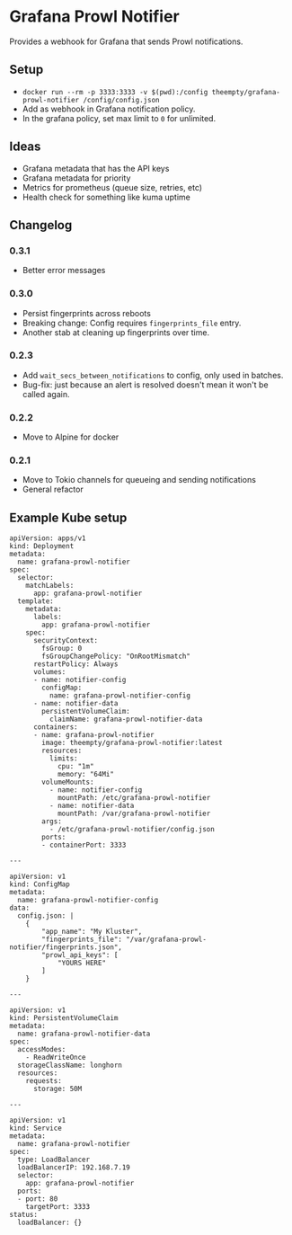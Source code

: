 # Grafana Prowl Notifier

Provides a webhook for Grafana that sends Prowl notifications.

## Setup
* `docker run --rm -p 3333:3333 -v $(pwd):/config theempty/grafana-prowl-notifier /config/config.json`
* Add as webhook in Grafana notification policy.
* In the grafana policy, set max limit to `0` for unlimited.

## Ideas
* Grafana metadata that has the API keys
* Grafana metadata for priority
* Metrics for prometheus (queue size, retries, etc)
* Health check for something like kuma uptime

## Changelog

### 0.3.1
* Better error messages

### 0.3.0
* Persist fingerprints across reboots
* Breaking change: Config requires `fingerprints_file` entry.
* Another stab at cleaning up fingerprints over time.

### 0.2.3
* Add `wait_secs_between_notifications` to config, only used in batches.
* Bug-fix: just because an alert is resolved doesn't mean it won't be called again.

### 0.2.2
* Move to Alpine for docker

### 0.2.1
* Move to Tokio channels for queueing and sending notifications
* General refactor

## Example Kube setup
```
apiVersion: apps/v1
kind: Deployment
metadata:
  name: grafana-prowl-notifier
spec:
  selector:
    matchLabels:
      app: grafana-prowl-notifier
  template:
    metadata:
      labels:
        app: grafana-prowl-notifier
    spec:
      securityContext:
        fsGroup: 0
        fsGroupChangePolicy: "OnRootMismatch"
      restartPolicy: Always
      volumes:
      - name: notifier-config
        configMap:
          name: grafana-prowl-notifier-config
      - name: notifier-data
        persistentVolumeClaim:
          claimName: grafana-prowl-notifier-data
      containers:
      - name: grafana-prowl-notifier
        image: theempty/grafana-prowl-notifier:latest
        resources:
          limits:
            cpu: "1m"
            memory: "64Mi"
        volumeMounts:
          - name: notifier-config
            mountPath: /etc/grafana-prowl-notifier
          - name: notifier-data
            mountPath: /var/grafana-prowl-notifier
        args:
          - /etc/grafana-prowl-notifier/config.json
        ports:
        - containerPort: 3333

---

apiVersion: v1
kind: ConfigMap
metadata:
  name: grafana-prowl-notifier-config
data:
  config.json: |
    {
        "app_name": "My Kluster",
        "fingerprints_file": "/var/grafana-prowl-notifier/fingerprints.json",
        "prowl_api_keys": [
            "YOURS HERE"
        ]
    }

---

apiVersion: v1
kind: PersistentVolumeClaim
metadata:
  name: grafana-prowl-notifier-data
spec:
  accessModes:
    - ReadWriteOnce
  storageClassName: longhorn
  resources:
    requests:
      storage: 50M

---

apiVersion: v1
kind: Service
metadata:
  name: grafana-prowl-notifier
spec:
  type: LoadBalancer
  loadBalancerIP: 192.168.7.19
  selector:
    app: grafana-prowl-notifier
  ports:
  - port: 80
    targetPort: 3333
status:
  loadBalancer: {}
```